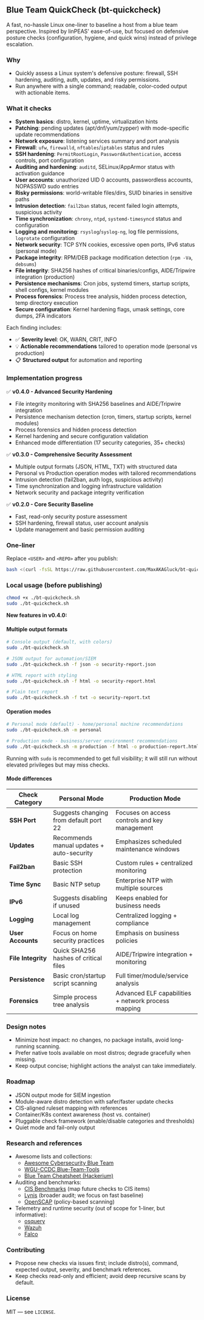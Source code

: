 ## Blue Team QuickCheck (bt-quickcheck)

A fast, no-hassle Linux one-liner to baseline a host from a blue team perspective. Inspired by linPEAS' ease-of-use, but focused on defensive posture checks (configuration, hygiene, and quick wins) instead of privilege escalation.

### Why

- Quickly assess a Linux system's defensive posture: firewall, SSH hardening, auditing, auth, updates, and risky permissions.
- Run anywhere with a single command; readable, color-coded output with actionable items.

### What it checks

- **System basics**: distro, kernel, uptime, virtualization hints
- **Patching**: pending updates (apt/dnf/yum/zypper) with mode-specific update recommendations
- **Network exposure**: listening services summary and port analysis
- **Firewall**: `ufw`, `firewalld`, `nftables`/`iptables` status and rules
- **SSH hardening**: `PermitRootLogin`, `PasswordAuthentication`, access controls, port configuration
- **Auditing and hardening**: `auditd`, SELinux/AppArmor status with activation guidance
- **User accounts**: unauthorized UID 0 accounts, passwordless accounts, NOPASSWD sudo entries
- **Risky permissions**: world-writable files/dirs, SUID binaries in sensitive paths
- **Intrusion detection**: `fail2ban` status, recent failed login attempts, suspicious activity
- **Time synchronization**: `chrony`, `ntpd`, `systemd-timesyncd` status and configuration
- **Logging and monitoring**: `rsyslog`/`syslog-ng`, log file permissions, `logrotate` configuration
- **Network security**: TCP SYN cookies, excessive open ports, IPv6 status (personal mode)
- **Package integrity**: RPM/DEB package modification detection (`rpm -Va`, `debsums`)
- **File integrity**: SHA256 hashes of critical binaries/configs, AIDE/Tripwire integration (production)
- **Persistence mechanisms**: Cron jobs, systemd timers, startup scripts, shell configs, kernel modules
- **Process forensics**: Process tree analysis, hidden process detection, temp directory execution
- **Secure configuration**: Kernel hardening flags, umask settings, core dumps, 2FA indicators

Each finding includes:
- ✅ **Severity level**: OK, WARN, CRIT, INFO
- 💡 **Actionable recommendations** tailored to operation mode (personal vs production)
- 📋 **Structured output** for automation and reporting

### Implementation progress

✅ **v0.4.0 - Advanced Security Hardening** 
- File integrity monitoring with SHA256 baselines and AIDE/Tripwire integration
- Persistence mechanism detection (cron, timers, startup scripts, kernel modules)
- Process forensics and hidden process detection
- Kernel hardening and secure configuration validation
- Enhanced mode differentiation (17 security categories, 35+ checks)

✅ **v0.3.0 - Comprehensive Security Assessment**
- Multiple output formats (JSON, HTML, TXT) with structured data
- Personal vs Production operation modes with tailored recommendations
- Intrusion detection (fail2ban, auth logs, suspicious activity)
- Time synchronization and logging infrastructure validation
- Network security and package integrity verification

✅ **v0.2.0 - Core Security Baseline**
- Fast, read-only security posture assessment
- SSH hardening, firewall status, user account analysis
- Update management and basic permission auditing

### One-liner

Replace `<USER>` and `<REPO>` after you publish:

```bash
bash <(curl -fsSL https://raw.githubusercontent.com/MaxAKAGluck/bt-quickcheck/main/bt-quickcheck.sh)
```

### Local usage (before publishing)

```bash
chmod +x ./bt-quickcheck.sh
sudo ./bt-quickcheck.sh
```

**New features in v0.4.0:**

#### Multiple output formats
```bash
# Console output (default, with colors)
sudo ./bt-quickcheck.sh

# JSON output for automation/SIEM
sudo ./bt-quickcheck.sh -f json -o security-report.json

# HTML report with styling
sudo ./bt-quickcheck.sh -f html -o security-report.html

# Plain text report
sudo ./bt-quickcheck.sh -f txt -o security-report.txt
```

#### Operation modes
```bash
# Personal mode (default) - home/personal machine recommendations
sudo ./bt-quickcheck.sh -m personal

# Production mode - business/server environment recommendations
sudo ./bt-quickcheck.sh -m production -f html -o production-report.html
```

Running with `sudo` is recommended to get full visibility; it will still run without elevated privileges but may miss checks.

#### Mode differences

| Check Category | Personal Mode | Production Mode |
|---|---|---|
| **SSH Port** | Suggests changing from default port 22 | Focuses on access controls and key management |
| **Updates** | Recommends manual updates + auto-security | Emphasizes scheduled maintenance windows |
| **Fail2ban** | Basic SSH protection | Custom rules + centralized monitoring |
| **Time Sync** | Basic NTP setup | Enterprise NTP with multiple sources |
| **IPv6** | Suggests disabling if unused | Keeps enabled for business needs |
| **Logging** | Local log management | Centralized logging + compliance |
| **User Accounts** | Focus on home security practices | Emphasis on business policies |
| **File Integrity** | Quick SHA256 hashes of critical files | AIDE/Tripwire integration + monitoring |
| **Persistence** | Basic cron/startup script scanning | Full timer/module/service analysis |
| **Forensics** | Simple process tree analysis | Advanced ELF capabilities + network process mapping |

### Design notes

- Minimize host impact: no changes, no package installs, avoid long-running scanning.
- Prefer native tools available on most distros; degrade gracefully when missing.
- Keep output concise; highlight actions the analyst can take immediately.

### Roadmap

- JSON output mode for SIEM ingestion
- Module-aware distro detection with safer/faster update checks
- CIS-aligned ruleset mapping with references
- Container/K8s context awareness (host vs. container)
- Pluggable check framework (enable/disable categories and thresholds)
- Quiet mode and fail-only output

### Research and references

- Awesome lists and collections:
  - [Awesome Cybersecurity Blue Team](https://github.com/fabacab/awesome-cybersecurity-blueteam)
  - [WGU-CCDC Blue-Team-Tools](https://github.com/WGU-CCDC/Blue-Team-Tools)
  - [Blue Team Cheatsheet (Hackerium)](https://wiki.hackerium.io/blue-team/blue-team-cheatsheet)
- Auditing and benchmarks:
  - [CIS Benchmarks](https://www.cisecurity.org/cis-benchmarks) (map future checks to CIS items)
  - [Lynis](https://github.com/CISOfy/lynis) (broader audit; we focus on fast baseline)
  - [OpenSCAP](https://www.open-scap.org/) (policy-based scanning)
- Telemetry and runtime security (out of scope for 1-liner, but informative):
  - [osquery](https://github.com/osquery/osquery)
  - [Wazuh](https://github.com/wazuh/wazuh)
  - [Falco](https://github.com/falcosecurity/falco)

### Contributing

- Propose new checks via issues first; include distro(s), command, expected output, severity, and benchmark references.
- Keep checks read-only and efficient; avoid deep recursive scans by default.

### License

MIT — see `LICENSE`.


